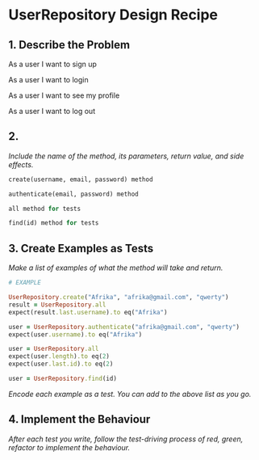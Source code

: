 # UserRepository Design Recipe

## 1. Describe the Problem

As a user
I want to sign up

As a user
I want to login

As a user
I want to see my profile

As a user
I want to log out
## 2.

_Include the name of the method, its parameters, return value, and side effects._

```ruby
create(username, email, password) method

authenticate(email, password) method

all method for tests

find(id) method for tests
```

## 3. Create Examples as Tests

_Make a list of examples of what the method will take and return._

```ruby
# EXAMPLE

UserRepository.create("Afrika", "afrika@gmail.com", "qwerty")
result = UserRepository.all
expect(result.last.username).to eq("Afrika")

user = UserRepository.authenticate("afrika@gmail.com", "qwerty")
expect(user.username).to eq("Afrika")

user = UserRepository.all
expect(user.length).to eq(2)
expect(user.last.id).to eq(2)

user = UserRepository.find(id)
```

_Encode each example as a test. You can add to the above list as you go._

## 4. Implement the Behaviour

_After each test you write, follow the test-driving process of red, green, refactor to implement the behaviour._